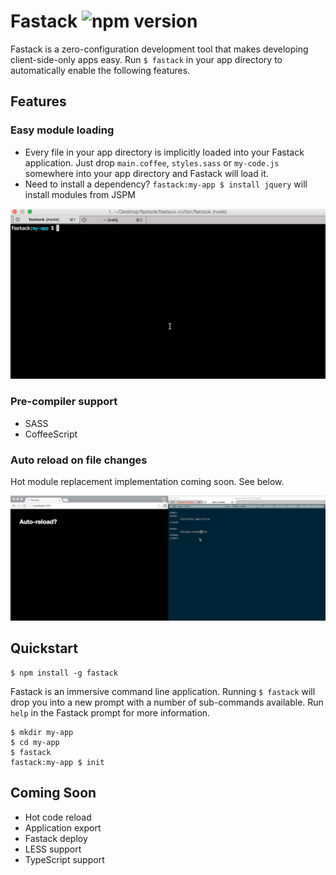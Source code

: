 # Fastack ![npm version](https://img.shields.io/npm/v/fastack.svg)
Fastack is a zero-configuration development tool that makes developing client-side-only apps easy. Run `$ fastack` in your app directory to automatically enable the following features.

## Features
### Easy module loading
- Every file in your app directory is implicitly loaded into your Fastack application. Just drop `main.coffee`, `styles.sass` or `my-code.js` somewhere into your app directory and Fastack will load it.
- Need to install a dependency? `fastack:my-app $ install jquery` will install modules from JSPM

![Package management](docs/img/install.gif)


### Pre-compiler support
- SASS
- CoffeeScript

### Auto reload on file changes
Hot module replacement implementation coming soon. See below.

![Package management](docs/img/auto-reload.gif)

## Quickstart
```
$ npm install -g fastack
```

Fastack is an immersive command line application. Running `$ fastack` will drop you into a new prompt with a number of sub-commands available. Run `help` in the Fastack prompt for more information.

```
$ mkdir my-app
$ cd my-app
$ fastack
fastack:my-app $ init
```

## Coming Soon
- Hot code reload
- Application export
- Fastack deploy
- LESS support
- TypeScript support